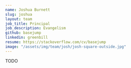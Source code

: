 ```yaml
---
name: Joshua Burnett
slug: joshua
layout: team
job_title: Principal
job_description: Evangelism
github: basejump
linkedin: greenbill
resume: https://stackoverflow.com/cv/basejump
image: "/assets/img/team/josh/josh-square-outside.jpg"
---
```


TODO
